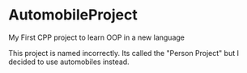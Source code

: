 # AutomobileProject
My First CPP project to learn OOP in a new language

This project is named incorrectly. Its called the "Person Project" but I decided to use automobiles instead.

